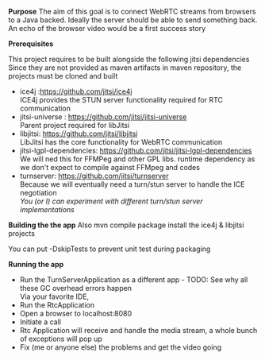__Purpose__
The aim of this goal is to connect WebRTC streams from browsers to a Java backed.
Ideally the server should be able to send something back.
An echo of the browser video would be a first success story  

__Prerequisites__

This project requires to be built alongside the following jitsi dependencies
Since they are not provided as maven artifacts in maven repository, the projects must be cloned and built
* ice4j :https://github.com/jitsi/ice4j
    <br>ICE4j provides the STUN server functionality required for RTC communication
* jitsi-universe : https://github.com/jitsi/jitsi-universe
    <br>Parent project required for libJitsi
* libjitsi: https://github.com/jitsi/libjitsi
    <br>LibJitsi has the core functionality for WebRTC communication
* jitsi-lgpl-dependencies: https://github.com/jitsi/jitsi-lgpl-dependencies
    <br>We will ned this for FFMPeg and other GPL libs. runtime dependency as we don't expect to compile against FFMpeg and codes 
* turnserver: https://github.com/jitsi/turnserver
    <br>Because we will eventually need a turn/stun server to handle the ICE negotiation
    <br>_You (or I) can experiment with different turn/stun server implementations_    
    
__Building the the app__
Also mvn compile package install the ice4j & libjitsi projects

You can put -DskipTests to prevent unit test during packaging
 
__Running the app__
* Run the TurnServerApplication as a different app - TODO: See why all these GC overhead errors happen
<br> Via your favorite IDE, 
* Run the RtcApplication
* Open a browser to localhost:8080
* Initiate a call
* Rtc Application will receive and handle the media stream,  a whole bunch of exceptions will pop up
* Fix (me or anyone else) the problems and get the video going


     
